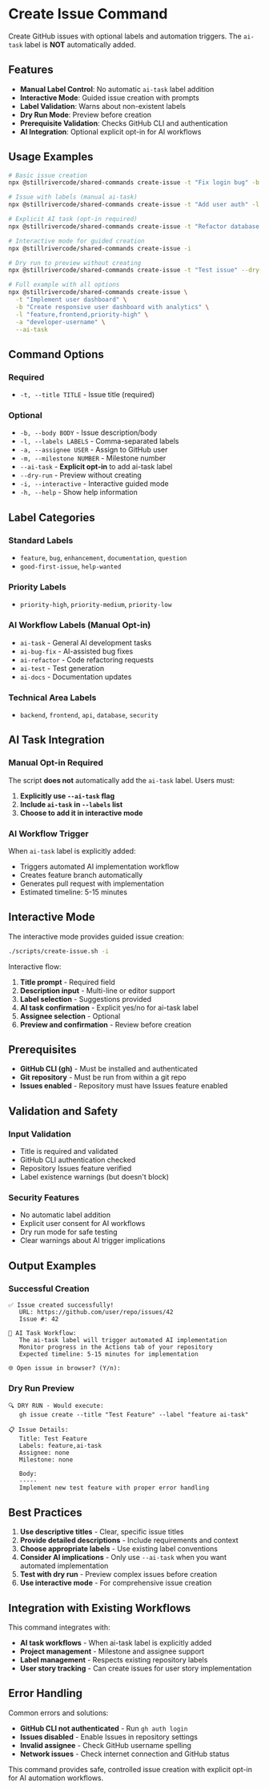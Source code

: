 # Create Issue Command

Create GitHub issues with optional labels and automation triggers. The `ai-task` label is **NOT** automatically added.

## Features

- **Manual Label Control**: No automatic `ai-task` label addition
- **Interactive Mode**: Guided issue creation with prompts
- **Label Validation**: Warns about non-existent labels
- **Dry Run Mode**: Preview before creation
- **Prerequisite Validation**: Checks GitHub CLI and authentication
- **AI Integration**: Optional explicit opt-in for AI workflows

## Usage Examples

```bash
# Basic issue creation
npx @stillrivercode/shared-commands create-issue -t "Fix login bug" -b "Users cannot log in with valid credentials"

# Issue with labels (manual ai-task)
npx @stillrivercode/shared-commands create-issue -t "Add user auth" -l "feature,backend" -b "Implement JWT authentication"

# Explicit AI task (opt-in required)
npx @stillrivercode/shared-commands create-issue -t "Refactor database layer" --ai-task -b "Clean up database connections"

# Interactive mode for guided creation
npx @stillrivercode/shared-commands create-issue -i

# Dry run to preview without creating
npx @stillrivercode/shared-commands create-issue -t "Test issue" --dry-run

# Full example with all options
npx @stillrivercode/shared-commands create-issue \
  -t "Implement user dashboard" \
  -b "Create responsive user dashboard with analytics" \
  -l "feature,frontend,priority-high" \
  -a "developer-username" \
  --ai-task
```

## Command Options

### Required

- `-t, --title TITLE` - Issue title (required)

### Optional

- `-b, --body BODY` - Issue description/body
- `-l, --labels LABELS` - Comma-separated labels
- `-a, --assignee USER` - Assign to GitHub user
- `-m, --milestone NUMBER` - Milestone number
- `--ai-task` - **Explicit opt-in** to add ai-task label
- `--dry-run` - Preview without creating
- `-i, --interactive` - Interactive guided mode
- `-h, --help` - Show help information

## Label Categories

### Standard Labels

- `feature`, `bug`, `enhancement`, `documentation`, `question`
- `good-first-issue`, `help-wanted`

### Priority Labels

- `priority-high`, `priority-medium`, `priority-low`

### AI Workflow Labels (Manual Opt-in)

- `ai-task` - General AI development tasks
- `ai-bug-fix` - AI-assisted bug fixes
- `ai-refactor` - Code refactoring requests
- `ai-test` - Test generation
- `ai-docs` - Documentation updates

### Technical Area Labels

- `backend`, `frontend`, `api`, `database`, `security`

## AI Task Integration

### Manual Opt-in Required

The script **does not** automatically add the `ai-task` label. Users must:

1. **Explicitly use `--ai-task` flag**
2. **Include `ai-task` in `--labels` list**
3. **Choose to add it in interactive mode**

### AI Workflow Trigger

When `ai-task` label is explicitly added:

- Triggers automated AI implementation workflow
- Creates feature branch automatically
- Generates pull request with implementation
- Estimated timeline: 5-15 minutes

## Interactive Mode

The interactive mode provides guided issue creation:

```bash
./scripts/create-issue.sh -i
```

Interactive flow:

1. **Title prompt** - Required field
2. **Description input** - Multi-line or editor support
3. **Label selection** - Suggestions provided
4. **AI task confirmation** - Explicit yes/no for ai-task label
5. **Assignee selection** - Optional
6. **Preview and confirmation** - Review before creation

## Prerequisites

- **GitHub CLI (gh)** - Must be installed and authenticated
- **Git repository** - Must be run from within a git repo
- **Issues enabled** - Repository must have Issues feature enabled

## Validation and Safety

### Input Validation

- Title is required and validated
- GitHub CLI authentication checked
- Repository Issues feature verified
- Label existence warnings (but doesn't block)

### Security Features

- No automatic label addition
- Explicit user consent for AI workflows
- Dry run mode for safe testing
- Clear warnings about AI trigger implications

## Output Examples

### Successful Creation

```text
✅ Issue created successfully!
   URL: https://github.com/user/repo/issues/42
   Issue #: 42

🤖 AI Task Workflow:
   The ai-task label will trigger automated AI implementation
   Monitor progress in the Actions tab of your repository
   Expected timeline: 5-15 minutes for implementation

🌐 Open issue in browser? (Y/n):
```

### Dry Run Preview

```text
🔍 DRY RUN - Would execute:
   gh issue create --title "Test Feature" --label "feature ai-task"

📋 Issue Details:
   Title: Test Feature
   Labels: feature,ai-task
   Assignee: none
   Milestone: none

   Body:
   -----
   Implement new test feature with proper error handling
```

## Best Practices

1. **Use descriptive titles** - Clear, specific issue titles
2. **Provide detailed descriptions** - Include requirements and context
3. **Choose appropriate labels** - Use existing label conventions
4. **Consider AI implications** - Only use `--ai-task` when you want automated implementation
5. **Test with dry run** - Preview complex issues before creation
6. **Use interactive mode** - For comprehensive issue creation

## Integration with Existing Workflows

This command integrates with:

- **AI task workflows** - When ai-task label is explicitly added
- **Project management** - Milestone and assignee support
- **Label management** - Respects existing repository labels
- **User story tracking** - Can create issues for user story implementation

## Error Handling

Common errors and solutions:

- **GitHub CLI not authenticated** - Run `gh auth login`
- **Issues disabled** - Enable Issues in repository settings
- **Invalid assignee** - Check GitHub username spelling
- **Network issues** - Check internet connection and GitHub status

This command provides safe, controlled issue creation with explicit opt-in for AI automation workflows.
